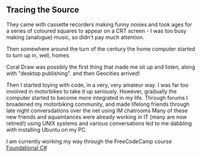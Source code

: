 ## Tracing the Source

They came with cassette recorders making funny noises and took ages for a series of coloured squares to appear on a CRT screen - I was too busy making (analogue) music, so didn't pay much attention.

Then somewhere around the turn of the century the home computer started to turn up in, well, homes. 

Coral Draw was possibly the first thing that made me sit up and listen, along with "desktop publishing". and then Geocities arrived!

Then I started toying with code, in a very, very amateur way. I was far too involved in motorbikes to take it up seriously. 
However, gradually the computer started to become more integrated in my life.
Through forums I broadened my motorbiking community, and made lifelong friends through late night conversdations over the net using IM chatrooms
Many of these new friends and aquaintances were already working in IT (many are now retired!) using UNIX systems and various conversations led to me dabbling with installing Ubuntu on my PC

<div>
     I am currently working my way through the FreeCodeCamp course <a href="https://www.freecodecamp.org/learn/foundational-c-sharp-with-microsoft">Foundational C#</a>
</div>
